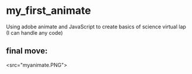 # my_first_animate
Using adobe animate and JavaScript to create basics of science virtual lap  (I can handle any code)

## final move: 
<src="myanimate.PNG">	
